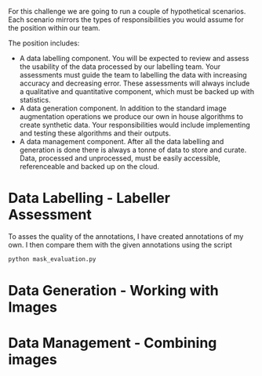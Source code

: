 For this challenge we are going to run a couple of hypothetical scenarios. Each scenario mirrors the types of responsibilities you would assume for the position within our team.

The position includes:
* A data labelling component. You will be expected to review and assess the usability of the data processed by our labelling team. Your assessments must guide the team to labelling the data with increasing accuracy and decreasing error. These assessments will always include a qualitative and quantitative component, which must be backed up with statistics.
* A data generation component. In addition to the standard image augmentation operations we produce our own in house algorithms to create synthetic data. Your responsibilities would include implementing and testing these algorithms and their outputs.
* A data management component. After all the data labelling and generation is done there is always a tonne of data to store and curate. Data, processed and unprocessed, must be easily accessible, referenceable and backed up on the cloud.

# Data Labelling - Labeller Assessment
To asses the quality of the annotations, I have created annotations of my own. I then compare them with the given annotations using the script 
```python
python mask_evaluation.py
```

# Data Generation - Working with Images

# Data Management - Combining images
